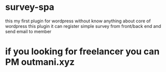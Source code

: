 # survey-spa
this my first plugin for wordpress without know anything about core of wordpress
this plugin it can register simple survey from front/back end and send email to member
# if you looking for freelancer you can PM outmani.xyz
